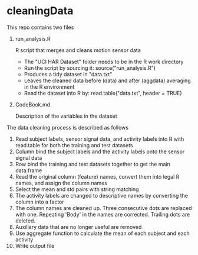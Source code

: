 cleaningData
============

This repo contains two files

 1. run_analysis.R
        
    R script that merges and cleans motion sensor data
        
      * The "UCI HAR Dataset" folder needs to be in the R work directory
      * Run the script by sourcing it: source("run_analysis.R")
      * Produces a tidy dataset in "data.txt"
      * Leaves the cleaned data before (data) and after (aggdata) averaging in the R environment
      * Read the dataset into R by: read.table("data.txt", header = TRUE)

 2. CodeBook.md
    
    Description of the variables in the dataset
    
The data cleaning process is described as follows

 1. Read subject labels, sensor signal data, and activity labels into R with read.table for both the training and test datasets
 2. Column bind the subject labels and the activity labels onto the sensor signal data
 3. Row bind the training and test datasets together to get the main data.frame
 4. Read the original column (feature) names, convert them into legal R names, and assign the column names
 5. Select the mean and std pairs with string matching
 6. The activity labels are changed to descriptive names by converting the column into a factor
 7. The column names are cleaned up. Three consecutive dots are replaced with one. Repeating 'Body' in the names are corrected. Trailing dots are deleted.
 8. Auxillary data that are no longer useful are removed
 9. Use aggregate function to calculate the mean of each subject and each activity
10. Write output file